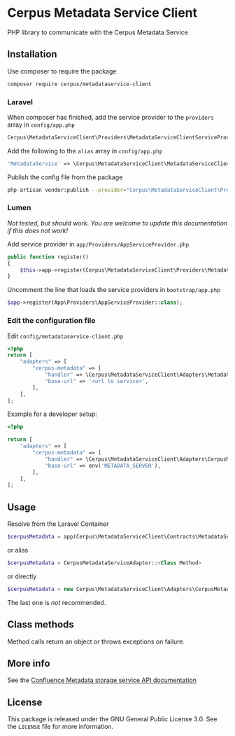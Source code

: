 # Cerpus Metadata Service Client

PHP library to communicate with the Cerpus Metadata Service


## Installation
Use composer to require the package
```bash
composer require cerpus/metadataservice-client
```


### Laravel
When composer has finished, add the service provider to the `providers` array in `config/app.php`

```php
Cerpus\MetadataServiceClient\Providers\MetadataServiceClientServiceProvider::class,
```

Add the following to the `alias` array in `config/app.php`
```php
'MetadataService' => \Cerpus\MetadataServiceClient\MetadataServiceClient::class,
```

Publish the config file from the package
```bash
php artisan vendor:publish --provider="Cerpus\MetadataServiceClient\Providers\MetadataServiceClientServiceProvider" --tag=config
```


### Lumen
*Not tested, but should work. You are welcome to update this documentation if this does not work!*

Add service provider in `app/Providers/AppServiceProvider.php`
```php
public function register()
{
    $this->app->register(Cerpus\MetadataServiceClient\Providers\MetadataServiceClientServiceProvider::class);
}

```

Uncomment the line that loads the service providers in `bootstrap/app.php`
```php
$app->register(App\Providers\AppServiceProvider::class);
```


### Edit the configuration file

Edit `config/metadataservice-client.php`
```php
<?php
return [
    "adapters" => [
        "cerpus-metadata" => [
            "handler" => \Cerpus\MetadataServiceClient\Adapters\MetadataServiceAdapter::class,
            "base-url" => '<url to service>',
        ],
    ],
];
```

Example for a developer setup:
```php
<?php

return [
    "adapters" => [
        "cerpus-metadata" => [
            "handler" => \Cerpus\MetadataServiceClient\Adapters\CerpusMetadataServiceAdapter::class,
            "base-url" => env('METADATA_SERVER'),
        ],
    ],
];
```

## Usage
Resolve from the Laravel Container
```php
$cerpusMetadata = app(Cerpus\MetadataServiceClient\Contracts\MetadataServiceContract::class)
```
or alias
```php
$cerpusMetadata = CerpusMetadataServiceAdapter::<Class Method>
```
or directly
```php
$cerpusMetadata = new Cerpus\MetadataServiceClient\Adapters\CerpusMetadataServiceAdapter(Client $client);
```
The last one is _not_ recommended.

## Class methods
Method calls return an object or throws exceptions on failure.

 ## More info
 See the [Confluence Metadata storage service API documentation](https://confluence.cerpus.com/x/hIMJAg)

## License

This package is released under the GNU General Public License 3.0. See the
`LICENSE` file for more information.
